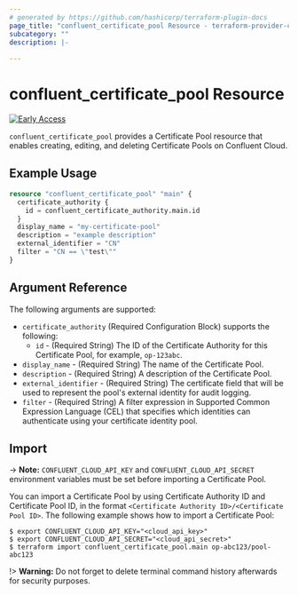 ```yaml
---
# generated by https://github.com/hashicorp/terraform-plugin-docs
page_title: "confluent_certificate_pool Resource - terraform-provider-confluent"
subcategory: ""
description: |-
  
---
```


# confluent_certificate_pool Resource

[![Early Access](https://img.shields.io/badge/Lifecycle%20Stage-Early%20Access-%2300afba)](https://docs.confluent.io/cloud/current/api.html#section/Versioning/API-Lifecycle-Policy)

`confluent_certificate_pool` provides a Certificate Pool resource that enables creating, editing, and deleting Certificate Pools on Confluent Cloud.

## Example Usage

```terraform
resource "confluent_certificate_pool" "main" {
  certificate_authority {
    id = confluent_certificate_authority.main.id
  }
  display_name = "my-certificate-pool"
  description = "example description"
  external_identifier = "CN"
  filter = "CN == \"test\""
}
```

<!-- schema generated by tfplugindocs -->
## Argument Reference

The following arguments are supported:

- `certificate_authority` (Required Configuration Block) supports the following:
    - `id` - (Required String) The ID of the Certificate Authority for this Certificate Pool, for example, `op-123abc`.
- `display_name` - (Required String) The name of the Certificate Pool.
- `description` - (Required String) A description of the Certificate Pool.
- `external_identifier` - (Required String) The certificate field that will be used to represent the pool's external identity for audit logging.
- `filter` - (Required String) A filter expression in Supported Common Expression Language (CEL) that specifies which identities can authenticate using your certificate identity pool.

## Import

-> **Note:** `CONFLUENT_CLOUD_API_KEY` and `CONFLUENT_CLOUD_API_SECRET` environment variables must be set before importing a Certificate Pool.

You can import a Certificate Pool by using Certificate Authority ID and Certificate Pool ID, in the format `<Certificate Authority ID>/<Certificate Pool ID>`. The following example shows how to import a Certificate Pool:

```shell
$ export CONFLUENT_CLOUD_API_KEY="<cloud_api_key>"
$ export CONFLUENT_CLOUD_API_SECRET="<cloud_api_secret>"
$ terraform import confluent_certificate_pool.main op-abc123/pool-abc123
```

!> **Warning:** Do not forget to delete terminal command history afterwards for security purposes.
